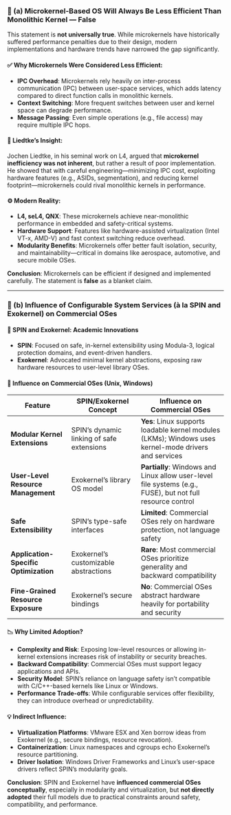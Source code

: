 ### 🧠 (a) Microkernel-Based OS Will Always Be Less Efficient Than Monolithic Kernel — **False**

This statement is **not universally true**. While microkernels have historically suffered performance penalties due to their design, modern implementations and hardware trends have narrowed the gap significantly.

#### ✅ Why Microkernels Were Considered Less Efficient:
- **IPC Overhead**: Microkernels rely heavily on inter-process communication (IPC) between user-space services, which adds latency compared to direct function calls in monolithic kernels.
- **Context Switching**: More frequent switches between user and kernel space can degrade performance.
- **Message Passing**: Even simple operations (e.g., file access) may require multiple IPC hops.

#### 🧠 Liedtke’s Insight:
Jochen Liedtke, in his seminal work on L4, argued that **microkernel inefficiency was not inherent**, but rather a result of poor implementation. He showed that with careful engineering—minimizing IPC cost, exploiting hardware features (e.g., ASIDs, segmentation), and reducing kernel footprint—microkernels could rival monolithic kernels in performance.

#### ⚙️ Modern Reality:
- **L4, seL4, QNX**: These microkernels achieve near-monolithic performance in embedded and safety-critical systems.
- **Hardware Support**: Features like hardware-assisted virtualization (Intel VT-x, AMD-V) and fast context switching reduce overhead.
- **Modularity Benefits**: Microkernels offer better fault isolation, security, and maintainability—critical in domains like aerospace, automotive, and secure mobile OSes.

**Conclusion**: Microkernels can be efficient if designed and implemented carefully. The statement is **false** as a blanket claim.

---

### 🧩 (b) Influence of Configurable System Services (à la SPIN and Exokernel) on Commercial OSes

#### 🧪 SPIN and Exokernel: Academic Innovations
- **SPIN**: Focused on safe, in-kernel extensibility using Modula-3, logical protection domains, and event-driven handlers.
- **Exokernel**: Advocated minimal kernel abstractions, exposing raw hardware resources to user-level library OSes.

#### 🏢 Influence on Commercial OSes (Unix, Windows)

| Feature | SPIN/Exokernel Concept | Influence on Commercial OSes |
|--------|-------------------------|-------------------------------|
| **Modular Kernel Extensions** | SPIN’s dynamic linking of safe extensions | **Yes**: Linux supports loadable kernel modules (LKMs); Windows uses kernel-mode drivers and services |
| **User-Level Resource Management** | Exokernel’s library OS model | **Partially**: Windows and Linux allow user-level file systems (e.g., FUSE), but not full resource control |
| **Safe Extensibility** | SPIN’s type-safe interfaces | **Limited**: Commercial OSes rely on hardware protection, not language safety |
| **Application-Specific Optimization** | Exokernel’s customizable abstractions | **Rare**: Most commercial OSes prioritize generality and backward compatibility |
| **Fine-Grained Resource Exposure** | Exokernel’s secure bindings | **No**: Commercial OSes abstract hardware heavily for portability and security |

#### 📉 Why Limited Adoption?
- **Complexity and Risk**: Exposing low-level resources or allowing in-kernel extensions increases risk of instability or security breaches.
- **Backward Compatibility**: Commercial OSes must support legacy applications and APIs.
- **Security Model**: SPIN’s reliance on language safety isn’t compatible with C/C++-based kernels like Linux or Windows.
- **Performance Trade-offs**: While configurable services offer flexibility, they can introduce overhead or unpredictability.

#### 💡 Indirect Influence:
- **Virtualization Platforms**: VMware ESX and Xen borrow ideas from Exokernel (e.g., secure bindings, resource revocation).
- **Containerization**: Linux namespaces and cgroups echo Exokernel’s resource partitioning.
- **Driver Isolation**: Windows Driver Frameworks and Linux’s user-space drivers reflect SPIN’s modularity goals.

**Conclusion**: SPIN and Exokernel have **influenced commercial OSes conceptually**, especially in modularity and virtualization, but **not directly adopted** their full models due to practical constraints around safety, compatibility, and performance.
